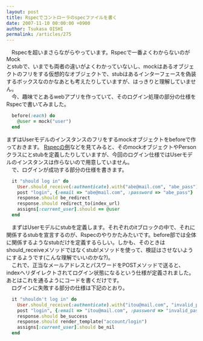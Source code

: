```yaml
---
layout: post
title: Rspecでコントローラのspecファイルを書く
date: 2007-11-10 00:00:00 +0900
author: Tsukasa OISHI
permalink: /articles/275
---
```



　Rspecを超いまさらながらやっています。Rspecで一番よくわからないのがMock  
とstubで、いまでも両者の違いがよくわかっていないし、mockはあるオブジェクトのフリをする仮想的なオブジェクトで、stubはあるインターフェースを偽装するボックスなのかなあとも考えたりしていますが、はっきりと理解していません。  
　今、趣味でとあるwebアプリを作っていて、そのログイン処理の部分の仕様をRspecで書いてみました。  

```ruby  
  before(:each) do  
    @user = mock("user")  
  end  
```  

まずはUserモデルのインスタンスのフリをするmockオブジェクトをbeforeで作っておきます。 [Rspecの例](http://rspec.rubyforge.org/documentation/rails/writing/controllers.html)などを見てみると、そのmockオブジェクトやPersonクラスにとstubを定義したりしていますが、今回のログイン仕様ではUserモデルのインスタンスは作らないので用意していません。  
　で、ログインが成功する部分の仕様を書きます。  

```ruby  
  it "should log in" do  
    User.should_receive(:authenticate).with("abe@mail.com", "abe_pass").and_return(@user)  
    post "login", {:email => "abe@mail.com", :password => "abe_pass"}  
    response.should be_redirect  
    response.should redirect_to(index_url)  
    assigns[:current_user].should == @user  
  end  
```  

　まずはUserモデルにstubを定義します。それぞれのitブロックの中で、それに関係するstubを宣言するのが、Rspecのやりかたみたいです。before部では全体に関係するようなstubだけを定義するらしい。しかも、そのときはshould\_receiveメソッドではなくstub!メソッドを使って、検証はさせないようにするようです(こんな理解でいいのかな?)。  
　これで、正当なメールアドレスとパスワードをPOSTメソッドで送ると、indexへリダイレクトされてログイン状態になるという仕様が定義されました。あとはこれを通るようにコードを書くだけです。  
　ログインに失敗する部分の仕様は下記のとおり。  

```ruby  
  it "shouldn't log in" do  
    User.should_receive(:authenticate).with("itou@mail.com", "invalid_pass").and_return(nil)  
    post "login", {:email => "itou@mail.com", :password => "invalid_pass"}  
    response.should be_success  
    response.should render_template("account/login")  
    assigns[:current_user].should be_nil  
  end  
```  
